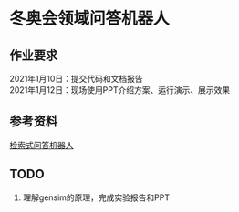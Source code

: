 # 冬奥会领域问答机器人

## 作业要求
2021年1月10日：提交代码和文档报告   
2021年1月12日：现场使用PPT介绍方案、运行演示、展示效果  

## 参考资料
[检索式问答机器人](https://github.com/vba34520/Retrieval-Bot)

## TODO
1. 理解gensim的原理，完成实验报告和PPT
